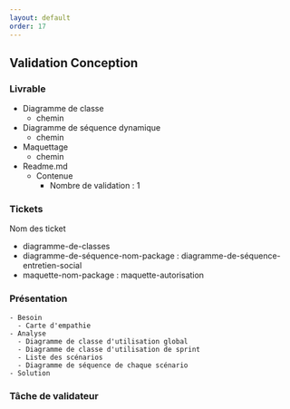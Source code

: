 ```yaml
---
layout: default
order: 17
---
```


## Validation Conception


### Livrable 

- Diagramme de classe
  - chemin
- Diagramme de séquence dynamique
  - chemin
- Maquettage
  -  chemin
- Readme.md
  - Contenue
    - Nombre de validation :  1

### Tickets

Nom des ticket

- diagramme-de-classes
- diagramme-de-séquence-nom-package : diagramme-de-séquence-entretien-social
- maquette-nom-package : maquette-autorisation


### Présentation
    - Besoin
      - Carte d'empathie
    - Analyse
      - Diagramme de classe d'utilisation global
      - Diagramme de classe d'utilisation de sprint
      - Liste des scénarios
      - Diagramme de séquence de chaque scénario
    - Solution

### Tâche de validateur
  